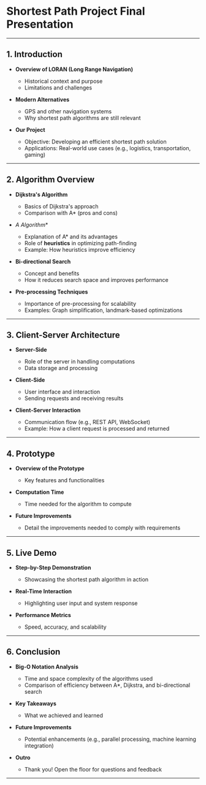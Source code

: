 # **Shortest Path Project Final Presentation**

---

## **1. Introduction**

- **Overview of LORAN (Long Range Navigation)**
  - Historical context and purpose
  - Limitations and challenges

- **Modern Alternatives**
  - GPS and other navigation systems
  - Why shortest path algorithms are still relevant

- **Our Project**
  - Objective: Developing an efficient shortest path solution
  - Applications: Real-world use cases (e.g., logistics, transportation, gaming)

---

## **2. Algorithm Overview**

- **Dijkstra's Algorithm**
  - Basics of Dijkstra's approach
  - Comparison with A* (pros and cons)

- **A* Algorithm**
  - Explanation of A* and its advantages
  - Role of **heuristics** in optimizing path-finding
  - Example: How heuristics improve efficiency

- **Bi-directional Search**
  - Concept and benefits
  - How it reduces search space and improves performance

- **Pre-processing Techniques**
  - Importance of pre-processing for scalability
  - Examples: Graph simplification, landmark-based optimizations

---

## **3. Client-Server Architecture**

- **Server-Side**
  - Role of the server in handling computations
  - Data storage and processing

- **Client-Side**
  - User interface and interaction
  - Sending requests and receiving results

- **Client-Server Interaction**
  - Communication flow (e.g., REST API, WebSocket)
  - Example: How a client request is processed and returned

---

## **4. Prototype**

- **Overview of the Prototype**
  - Key features and functionalities

- **Computation Time**
  - Time needed for the algorithm to compute

- **Future Improvements**
  - Detail the improvements needed to comply with requirements

---

## **5. Live Demo**

- **Step-by-Step Demonstration**
  - Showcasing the shortest path algorithm in action

- **Real-Time Interaction**
  - Highlighting user input and system response

- **Performance Metrics**
  - Speed, accuracy, and scalability

---

## **6. Conclusion**

- **Big-O Notation Analysis**
  - Time and space complexity of the algorithms used
  - Comparison of efficiency between A*, Dijkstra, and bi-directional search

- **Key Takeaways**
  - What we achieved and learned

- **Future Improvements**
  - Potential enhancements (e.g., parallel processing, machine learning integration)

- **Outro**
  - Thank you! Open the floor for questions and feedback

---

